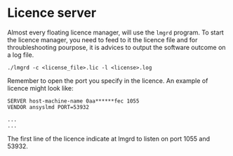 # Licence server

Almost every floating licence manager, will use the ```lmgrd``` program.
To start the licence manager, you need to feed to it the licence file and
for throubleshooting pourpose, it is advices to output the software outcome on
a log file.

```console
./lmgrd -c <license_file>.lic -l <license>.log
```
Remember to open the port you specify in the licence. An example of licence might look like:

```
SERVER host-machine-name 0aa******fec 1055 
VENDOR ansyslmd PORT=53932

...
...
```
The first line of the licence indicate at lmgrd to listen on port 1055 and 53932.

<!--  Script to show the footer   -->
<html>
<script
    src="https://code.jquery.com/jquery-3.3.1.js"
    integrity="sha256-2Kok7MbOyxpgUVvAk/HJ2jigOSYS2auK4Pfzbm7uH60="
    crossorigin="anonymous">
</script>
<script>
$(function(){
  $("#footer").load("../footers/footer_first_level_depth.html");
});
</script>
<body>
<div id="footer"></div>
</body>
</html>

